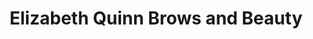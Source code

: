 ---
title: "Elizabeth Quinn Brows and Beauty"
url: /derby/elizabeth-quinn-brows-and-beauty/
shop: Kosmetik
---